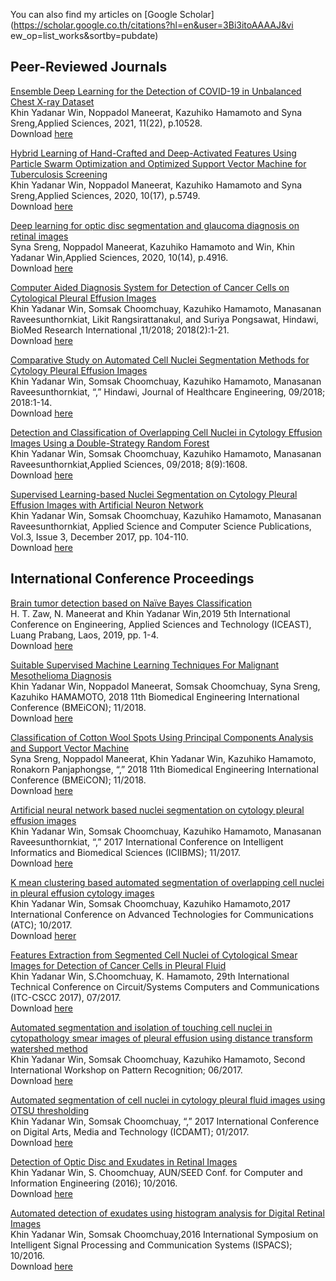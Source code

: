 
You can also find my articles on [Google Scholar](https://scholar.google.co.th/citations?hl=en&user=3Bi3itoAAAAJ&vi ew_op=list_works&sortby=pubdate)<br/>

## Peer-Reviewed Journals
[Ensemble Deep Learning for the Detection of COVID-19 in Unbalanced Chest X-ray Dataset](https://doi.org/10.3390/app112210528)\
Khin Yadanar Win, Noppadol Maneerat, Kazuhiko Hamamoto and Syna Sreng,Applied Sciences, 2021, 11(22), p.10528.\
Download [here](https://doi.org/10.3390/app112210528)<br/>

[Hybrid Learning of Hand-Crafted and Deep-Activated Features Using Particle Swarm Optimization and Optimized Support Vector Machine for Tuberculosis Screening](https://doi.org/10.3390/app10175749)\
Khin Yadanar Win, Noppadol Maneerat, Kazuhiko Hamamoto and Syna Sreng,Applied Sciences, 2020, 10(17), p.5749.\
Download [here](https://doi.org/10.3390/app10175749)<br/> 

[Deep learning for optic disc segmentation and glaucoma diagnosis on retinal images](https://doi.org/10.3390/app10144916)\
Syna Sreng, Noppadol Maneerat, Kazuhiko Hamamoto and Win, Khin Yadanar Win,Applied Sciences, 2020, 10(14), p.4916.\
Download [here](https://doi.org/10.3390/app10144916)<br/>

[Computer Aided Diagnosis System for Detection of Cancer Cells on Cytological Pleural Effusion Images](https://doi.org/10.1155/2018/6456724)\
Khin Yadanar Win, Somsak Choomchuay, Kazuhiko Hamamoto, Manasanan Raveesunthornkiat, Likit Rangsirattanakul, and Suriya Pongsawat, Hindawi, BioMed Research International ,11/2018; 2018(2):1-21.\
Download [here](https://doi.org/10.1155/2018/6456724)<br/>

[Comparative Study on Automated Cell Nuclei Segmentation Methods for Cytology Pleural Effusion Images](https://doi.org/10.1155/2018/9240389)\
Khin Yadanar Win, Somsak Choomchuay, Kazuhiko Hamamoto, Manasanan Raveesunthornkiat, “,” Hindawi, Journal of Healthcare Engineering, 09/2018; 2018:1-14.\
Download [here](https://doi.org/10.1155/2018/9240389)<br/>

[Detection and Classification of Overlapping Cell Nuclei in Cytology Effusion Images Using a Double-Strategy Random Forest](https://doi.org/10.3390/app8091608)\
Khin Yadanar Win, Somsak Choomchuay, Kazuhiko Hamamoto, Manasanan Raveesunthornkiat,Applied Sciences, 09/2018; 8(9):1608.\
Download [here](https://doi.org/10.3390/app8091608)<br/>

[Supervised Learning-based Nuclei Segmentation on Cytology Pleural Effusion Images with Artificial Neuron Network](https://www.ascspublications.org/product/supervised-learning-based-nuclei-segmentation-on-cytology-pleural-effusion-images-with-artificial-neural-network/)\
Khin Yadanar Win, Somsak Choomchuay, Kazuhiko Hamamoto, Manasanan Raveesunthornkiat, Applied Science and Computer Science Publications, Vol.3, Issue 3, December 2017, pp. 104-110.\
Download [here](https://www.ascspublications.org/product/supervised-learning-based-nuclei-segmentation-on-cytology-pleural-effusion-images-with-artificial-neural-network/)<br/>

## International Conference Proceedings 
[Brain tumor detection based on Naïve Bayes Classification](https://ieeexplore.ieee.org/document/8802562/)\
H. T. Zaw, N. Maneerat and Khin Yadanar Win,2019 5th International Conference on Engineering, Applied Sciences and Technology (ICEAST), Luang Prabang, Laos, 2019, pp. 1-4.\
Download [here](https://ieeexplore.ieee.org/document/8802562/)<br/>

[Suitable Supervised Machine Learning Techniques For Malignant Mesothelioma Diagnosis](https://ieeexplore.ieee.org/document/8609935/)\
Khin Yadanar Win, Noppadol Maneerat, Somsak Choomchuay, Syna Sreng, Kazuhiko HAMAMOTO, 2018 11th Biomedical Engineering International Conference (BMEiCON); 11/2018.\
Download [here](https://ieeexplore.ieee.org/document/8609935/) <br/>

[Classification of Cotton Wool Spots Using Principal Components Analysis and Support Vector Machine](https://ieeexplore.ieee.org/document/8609962)\
Syna Sreng, Noppadol Maneerat, Khin Yadanar Win, Kazuhiko Hamamoto, Ronakorn Panjaphongse, “,” 2018 11th Biomedical Engineering International Conference (BMEiCON); 11/2018.\
Download [here](https://ieeexplore.ieee.org/document/8609962)

[Artificial neural network based nuclei segmentation on cytology pleural effusion images](https://ieeexplore.ieee.org/document/8279748)\
Khin Yadanar Win, Somsak Choomchuay, Kazuhiko Hamamoto, Manasanan Raveesunthornkiat, “,” 2017 International Conference on Intelligent Informatics and Biomedical Sciences (ICIIBMS); 11/2017.\
Download [here](https://ieeexplore.ieee.org/document/8279748)<br/>

[K mean clustering based automated segmentation of overlapping cell nuclei in pleural effusion cytology images](https://ieeexplore.ieee.org/document/8167630)\
Khin Yadanar Win, Somsak Choomchuay, Kazuhiko Hamamoto,2017 International Conference on Advanced Technologies for Communications (ATC); 10/2017.\
Download [herer](https://ieeexplore.ieee.org/document/8167630)<br/>

[Features Extraction from Segmented Cell Nuclei of Cytological Smear Images for Detection of Cancer Cells in Pleural Fluid](https://scholar.google.co.th/citations?view_op=view_citation&hl=en&user=3Bi3itoAAAAJ&sortby=pubdate&citation_for_view=3Bi3itoAAAAJ:Y0pCki6q_DkC)\
Khin Yadanar Win, S.Choomchuay, K. Hamamoto, 29th International Technical Conference on Circuit/Systems Computers and Communications (ITC-CSCC 2017), 07/2017.\
Download [here](https://scholar.google.co.th/citations?view_op=view_citation&hl=en&user=3Bi3itoAAAAJ&sortby=pubdate&citation_for_view=3Bi3itoAAAAJ:Y0pCki6q_DkC)<br/>

[Automated segmentation and isolation of touching cell nuclei in cytopathology smear images of pleural effusion using distance transform watershed method](https://doi.org/10.1117/12.2280807)\
Khin Yadanar Win, Somsak Choomchuay, Kazuhiko Hamamoto, Second International Workshop on Pattern Recognition; 06/2017.\
Download [here](https://doi.org/10.1117/12.2280807)<br/>

[Automated segmentation of cell nuclei in cytology pleural fluid images using OTSU thresholding](https://ieeexplore.ieee.org/document/7904925)\
Khin Yadanar Win, Somsak Choomchuay, “,” 2017 International Conference on Digital Arts, Media and Technology (ICDAMT); 01/2017.\
Download [here](https://ieeexplore.ieee.org/document/7904925)

[Detection of Optic Disc and Exudates in Retinal Images](https://scholar.google.co.th/citations?view_op=view_citation&hl=en&user=3Bi3itoAAAAJ&sortby=pubdate&citation_for_view=3Bi3itoAAAAJ:qjMakFHDy7sC)\
Khin Yadanar Win, S. Choomchuay, AUN/SEED Conf. for Computer and Information Engineering (2016); 10/2016. \
Download [here](https://scholar.google.co.th/citations?view_op=view_citation&hl=en&user=3Bi3itoAAAAJ&sortby=pubdate&citation_for_view=3Bi3itoAAAAJ:qjMakFHDy7sC)

[Automated detection of exudates using histogram analysis for Digital Retinal Images](https://ieeexplore.ieee.org/document/7824768)\
Khin Yadanar Win, Somsak Choomchuay,2016 International Symposium on Intelligent Signal Processing and Communication Systems (ISPACS); 10/2016.\
Download [here](https://ieeexplore.ieee.org/document/7824768)

